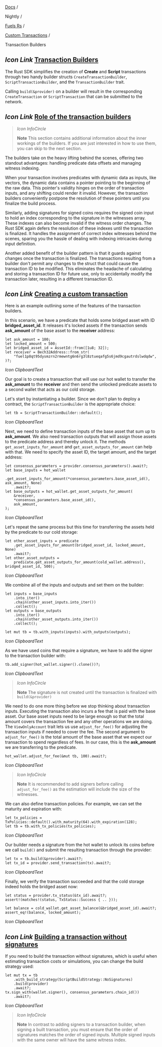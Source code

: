 [Docs](https://docs.fuel.network/) /

Nightly  /

[Fuels Rs](https://docs.fuel.network/docs/nightly/fuels-rs/) /

[Custom Transactions](https://docs.fuel.network/docs/nightly/fuels-rs/custom-transactions/) /

Transaction Builders

## _Icon Link_ [Transaction Builders](https://docs.fuel.network/docs/nightly/fuels-rs/custom-transactions/transaction-builders/\#transaction-builders)

The Rust SDK simplifies the creation of **Create** and **Script** transactions through two handy builder structs `CreateTransactionBuilder`, `ScriptTransactionBuilder`, and the `TransactionBuilder` trait.

Calling `build(&provider)` on a builder will result in the corresponding `CreateTransaction` or `ScriptTransaction` that can be submitted to the network.

## _Icon Link_ [Role of the transaction builders](https://docs.fuel.network/docs/nightly/fuels-rs/custom-transactions/transaction-builders/\#role-of-the-transaction-builders)

> _Icon InfoCircle_
>
> **Note** This section contains additional information about the inner workings of the builders. If you are just interested in how to use them, you can skip to the next section.

The builders take on the heavy lifting behind the scenes, offering two standout advantages: handling predicate data offsets and managing witness indexing.

When your transaction involves predicates with dynamic data as inputs, like vectors, the dynamic data contains a pointer pointing to the beginning of the raw data. This pointer's validity hinges on the order of transaction inputs, and any shifting could render it invalid. However, the transaction builders conveniently postpone the resolution of these pointers until you finalize the build process.

Similarly, adding signatures for signed coins requires the signed coin input to hold an index corresponding to the signature in the witnesses array. These indexes can also become invalid if the witness order changes. The Rust SDK again defers the resolution of these indexes until the transaction is finalized. It handles the assignment of correct index witnesses behind the scenes, sparing you the hassle of dealing with indexing intricacies during input definition.

Another added benefit of the builder pattern is that it guards against changes once the transaction is finalized. The transactions resulting from a builder don't permit any changes to the struct that could cause the transaction ID to be modified. This eliminates the headache of calculating and storing a transaction ID for future use, only to accidentally modify the transaction later, resulting in a different transaction ID.

## _Icon Link_ [Creating a custom transaction](https://docs.fuel.network/docs/nightly/fuels-rs/custom-transactions/transaction-builders/\#creating-a-custom-transaction)

Here is an example outlining some of the features of the transaction builders.

In this scenario, we have a predicate that holds some bridged asset with ID **bridged\_asset\_id**. It releases it's locked assets if the transaction sends **ask\_amount** of the base asset to the **receiver** address:

```fuel_Box fuel_Box-idXKMmm-css
let ask_amount = 100;
let locked_amount = 500;
let bridged_asset_id = AssetId::from([1u8; 32]);
let receiver = Bech32Address::from_str(
    "fuel1p8qt95dysmzrn2rmewntg6n6rg3l8ztueqafg5s6jmd9cgautrdslwdqdw",
)?;
```

_Icon ClipboardText_

Our goal is to create a transaction that will use our hot wallet to transfer the **ask\_amount** to the **receiver** and then send the unlocked predicate assets to a second wallet that acts as our cold storage.

Let's start by instantiating a builder. Since we don't plan to deploy a contract, the `ScriptTransactionBuilder` is the appropriate choice:

```fuel_Box fuel_Box-idXKMmm-css
let tb = ScriptTransactionBuilder::default();
```

_Icon ClipboardText_

Next, we need to define transaction inputs of the base asset that sum up to **ask\_amount**. We also need transaction outputs that will assign those assets to the predicate address and thereby unlock it. The methods `get_asset_inputs_for_amount` and `get_asset_outputs_for_amount` can help with that. We need to specify the asset ID, the target amount, and the target address:

```fuel_Box fuel_Box-idXKMmm-css
let consensus_parameters = provider.consensus_parameters().await?;
let base_inputs = hot_wallet
    .get_asset_inputs_for_amount(*consensus_parameters.base_asset_id(), ask_amount, None)
    .await?;
let base_outputs = hot_wallet.get_asset_outputs_for_amount(
    &receiver,
    *consensus_parameters.base_asset_id(),
    ask_amount,
);
```

_Icon ClipboardText_

Let's repeat the same process but this time for transferring the assets held by the predicate to our cold storage:

```fuel_Box fuel_Box-idXKMmm-css
let other_asset_inputs = predicate
    .get_asset_inputs_for_amount(bridged_asset_id, locked_amount, None)
    .await?;
let other_asset_outputs =
    predicate.get_asset_outputs_for_amount(cold_wallet.address(), bridged_asset_id, 500);
```

_Icon ClipboardText_

We combine all of the inputs and outputs and set them on the builder:

```fuel_Box fuel_Box-idXKMmm-css
let inputs = base_inputs
    .into_iter()
    .chain(other_asset_inputs.into_iter())
    .collect();
let outputs = base_outputs
    .into_iter()
    .chain(other_asset_outputs.into_iter())
    .collect();

let mut tb = tb.with_inputs(inputs).with_outputs(outputs);
```

_Icon ClipboardText_

As we have used coins that require a signature, we have to add the signer to the transaction builder with:

```fuel_Box fuel_Box-idXKMmm-css
tb.add_signer(hot_wallet.signer().clone())?;
```

_Icon ClipboardText_

> _Icon InfoCircle_
>
> **Note** The signature is not created until the transaction is finalized with `build(&provider)`

We need to do one more thing before we stop thinking about transaction inputs. Executing the transaction also incurs a fee that is paid with the base asset. Our base asset inputs need to be large enough so that the total amount covers the transaction fee and any other operations we are doing. The `ViewOnlyAccount` trait lets us use `adjust_for_fee()` for adjusting the transaction inputs if needed to cover the fee. The second argument to `adjust_for_fee()` is the total amount of the base asset that we expect our transaction to spend regardless of fees. In our case, this is the **ask\_amount** we are transferring to the predicate.

```fuel_Box fuel_Box-idXKMmm-css
hot_wallet.adjust_for_fee(&mut tb, 100).await?;
```

_Icon ClipboardText_

> _Icon InfoCircle_
>
> **Note** It is recommended to add signers before calling `adjust_for_fee()` as the estimation will include the size of the witnesses.

We can also define transaction policies. For example, we can set the maturity and expiration with:

```fuel_Box fuel_Box-idXKMmm-css
let tx_policies = TxPolicies::default().with_maturity(64).with_expiration(128);
let tb = tb.with_tx_policies(tx_policies);
```

_Icon ClipboardText_

Our builder needs a signature from the hot wallet to unlock its coins before we call `build()` and submit the resulting transaction through the provider:

```fuel_Box fuel_Box-idXKMmm-css
let tx = tb.build(&provider).await?;
let tx_id = provider.send_transaction(tx).await?;
```

_Icon ClipboardText_

Finally, we verify the transaction succeeded and that the cold storage indeed holds the bridged asset now:

```fuel_Box fuel_Box-idXKMmm-css
let status = provider.tx_status(&tx_id).await?;
assert!(matches!(status, TxStatus::Success { .. }));

let balance = cold_wallet.get_asset_balance(&bridged_asset_id).await?;
assert_eq!(balance, locked_amount);
```

_Icon ClipboardText_

## _Icon Link_ [Building a transaction without signatures](https://docs.fuel.network/docs/nightly/fuels-rs/custom-transactions/transaction-builders/\#building-a-transaction-without-signatures)

If you need to build the transaction without signatures, which is useful when estimating transaction costs or simulations, you can change the build strategy used:

```fuel_Box fuel_Box-idXKMmm-css
let mut tx = tb
    .with_build_strategy(ScriptBuildStrategy::NoSignatures)
    .build(provider)
    .await?;
tx.sign_with(wallet.signer(), consensus_parameters.chain_id())
    .await?;
```

_Icon ClipboardText_

> _Icon InfoCircle_
>
> **Note** In contrast to adding signers to a transaction builder, when signing a built transaction, you must ensure that the order of signatures matches the order of signed inputs. Multiple signed inputs with the same owner will have the same witness index.